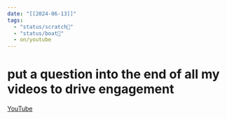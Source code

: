 ```yaml
---
date: "[[2024-06-13]]"
tags:
  - "status/scratch📝"
  - "status/boat🚤"
  - on/youtube
---
```

# put a question into the end of all my videos to drive engagement

[YouTube](https://youtu.be/FR5w49rSOoo?si=3xRE-W24ao_BaoGk)
